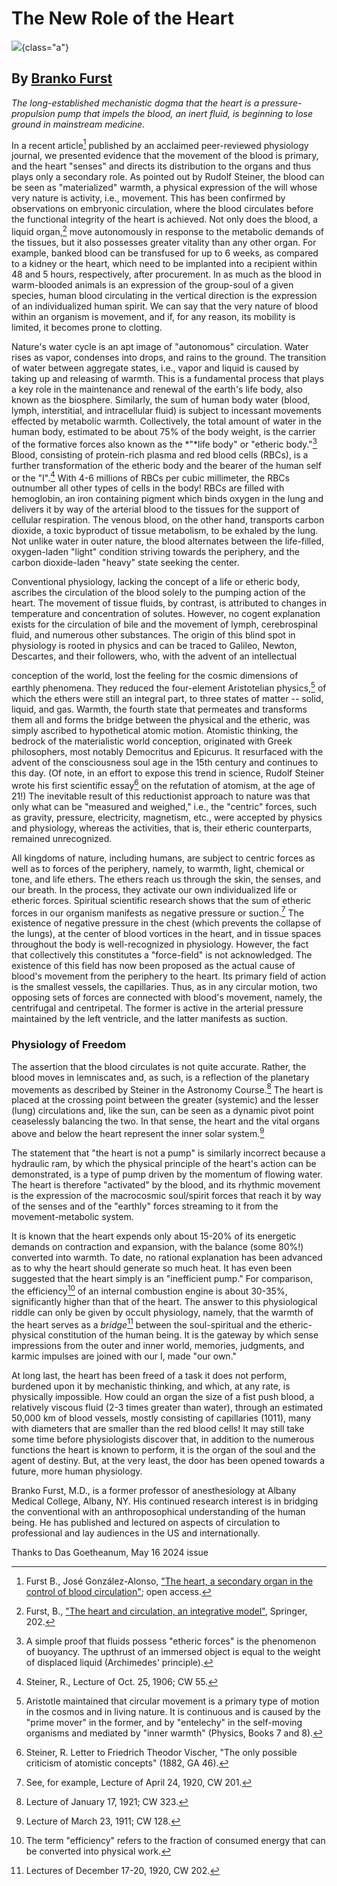 # The New Role of the Heart

![](furst-image.png){class="a"}

## By [Branko Furst](https://dasgoetheanum.com/en/author/branko-furst/)

*The long-established mechanistic dogma that the heart is a
pressure-propulsion pump that impels the blood, an inert fluid, is
beginning to lose ground in mainstream medicine.*

In a recent article[^1] published by an acclaimed peer-reviewed physiology journal, we presented evidence that the movement of the blood is primary, and the heart
"senses" and directs its distribution to the organs and thus plays only
a secondary role. As pointed out by Rudolf Steiner, the blood can be
seen as "materialized" warmth, a physical expression of the will whose
very nature is activity, i.e., movement. This has been confirmed by
observations on embryonic circulation, where the blood circulates before
the functional integrity of the heart is achieved. Not only does the blood, a liquid organ,[^2] move autonomously in response to the metabolic demands of the tissues,
but it also possesses greater vitality than any other organ. For
example, banked blood can be transfused for up to 6 weeks, as compared
to a kidney or the heart, which need to be implanted into a recipient
within 48 and 5 hours, respectively, after procurement. In as much as
the blood in warm-blooded animals is an expression of the group-soul of
a given species, human blood circulating in the vertical direction is
the expression of an individualized human spirit. We can say that the
very nature of blood within an organism is movement, and if, for any
reason, its mobility is limited, it becomes prone to clotting.

Nature's water cycle is an apt image of "autonomous" circulation. Water
rises as vapor, condenses into drops, and rains to the ground. The
transition of water between aggregate states, i.e., vapor and liquid is
caused by taking up and releasing of warmth. This is a fundamental
process that plays a key role in the maintenance and renewal of the
earth's life body, also known as the biosphere. Similarly, the sum of
human body water (blood, lymph, interstitial, and intracellular fluid)
is subject to incessant movements effected by metabolic warmth.
Collectively, the total amount of water in the human body, estimated to
be about 75% of the body weight, is the carrier of the formative forces
also known as the *"*life body" or "etheric
body."[^3]
Blood, consisting of protein-rich plasma and red blood cells (RBCs), is
a further transformation of the etheric body and the bearer of the human
self or the
"I".[^4]
With 4-6 millions of RBCs per cubic millimeter, the RBCs outnumber all
other types of cells in the body! RBCs are filled with hemoglobin, an
iron containing pigment which binds oxygen in the lung and delivers it
by way of the arterial blood to the tissues for the support of cellular
respiration. The venous blood, on the other hand, transports carbon
dioxide, a toxic byproduct of tissue metabolism, to be exhaled by the
lung. Not unlike water in outer nature, the blood alternates between the
life-filled, oxygen-laden "light" condition striving towards the
periphery, and the carbon dioxide-laden "heavy" state seeking the
center.

Conventional physiology, lacking the concept of a life or etheric body,
ascribes the circulation of the blood solely to the pumping action of
the heart. The movement of tissue fluids, by contrast, is attributed to
changes in temperature and concentration of solutes. However, no cogent
explanation exists for the circulation of bile and the movement of
lymph, cerebrospinal fluid, and numerous other substances. The origin of
this blind spot in physiology is rooted in physics and can be traced to
Galileo, Newton, Descartes, and their followers, who, with the advent of
an intellectual

conception of the world, lost the feeling for the cosmic dimensions of
earthly phenomena. They reduced the four-element Aristotelian
physics,[^5] of which the ethers were still an integral part, to three states of
matter -- solid, liquid, and gas. Warmth, the fourth state that
permeates and transforms them all and forms the bridge between the
physical and the etheric, was simply ascribed to hypothetical atomic
motion. Atomistic thinking, the bedrock of the materialistic world
conception, originated with Greek philosophers, most notably Democritus
and Epicurus. It resurfaced with the advent of the consciousness soul
age in the 15th century and continues to this day. (Of note, in an
effort to expose this trend in science, Rudolf Steiner wrote his first scientific essay[^6] on the refutation of atomism, at the age of 21!) The inevitable result
of this reductionist approach to nature was that only what can be
"measured and weighed," i.e., the "centric" forces, such as gravity,
pressure, electricity, magnetism, etc., were accepted by physics and
physiology, whereas the activities, that is, their etheric counterparts,
remained unrecognized.

All kingdoms of nature, including humans, are subject to centric forces
as well as to forces of the periphery, namely, to warmth, light,
chemical or tone, and life ethers. The ethers reach us through the skin,
the senses, and our breath. In the process, they activate our own
individualized life or etheric forces. Spiritual scientific research
shows that the sum of etheric forces in our organism manifests as
negative pressure or suction.[^7] The existence of negative pressure in the chest (which prevents the collapse of the lungs), at the center of blood vortices in the heart,
and in tissue spaces throughout the body is well-recognized in
physiology. However, the fact that collectively this constitutes a
"force-field" is not acknowledged. The existence of this field has now
been proposed as the actual cause of blood's movement from the periphery
to the heart. Its primary field of action is the smallest vessels, the
capillaries. Thus, as in any circular motion, two opposing sets of
forces are connected with blood's movement, namely, the centrifugal and
centripetal. The former is active in the arterial pressure maintained by
the left ventricle, and the latter manifests as suction.

### Physiology of Freedom

The assertion that the blood circulates is not quite accurate. Rather,
the blood moves in lemniscates and, as such, is a reflection of the
planetary movements as described by Steiner in the Astronomy
Course.[^8]
The heart is placed at the crossing point between the greater (systemic)
and the lesser (lung) circulations and, like the sun, can be seen as a
dynamic pivot point ceaselessly balancing the two. In that sense, the
heart and the vital organs above and below the heart represent the inner
solar
system.[^9]

The statement that "the heart is not a pump" is similarly incorrect
because a hydraulic ram, by which the physical principle of the heart's
action can be demonstrated, is a type of pump driven by the momentum of
flowing water. The heart is therefore "activated" by the blood, and its
rhythmic movement is the expression of the macrocosmic soul/spirit
forces that reach it by way of the senses and of the "earthly" forces
streaming to it from the movement-metabolic system.

It is known that the heart expends only about 15-20% of its energetic
demands on contraction and expansion, with the balance (some 80%!)
converted into warmth. To date, no rational explanation has been
advanced as to why the heart should generate so much heat. It has even
been suggested that the heart simply is an "inefficient pump." For
comparison, the efficiency[^10] of an internal combustion engine is about 30-35%, significantly higher than that of the heart. The answer to this physiological riddle can only
be given by occult physiology, namely, that the warmth of the heart serves as a *bridge*[^11] between the soul-spiritual and the etheric-physical constitution of the
human being. It is the gateway by which sense impressions from the outer
and inner world, memories, judgments, and karmic impulses are joined
with our I, made "our own."

At long last, the heart has been freed of a task it does not perform,
burdened upon it by mechanistic thinking, and which, at any rate, is
physically impossible. How could an organ the size of a fist push blood,
a relatively viscous fluid (2-3 times greater than water), through an
estimated 50,000 km of blood vessels, mostly consisting of capillaries
(1011), many with diameters that are smaller than the red blood cells!
It may still take some time before physiologists discover that, in
addition to the numerous functions the heart is known to perform, it is
the organ of the soul and the agent of destiny. But, at the very least,
the door has been opened towards a future, more human physiology.

[^1]: Furst B., José González-Alonso, ["The heart, a
    secondary organ in the control of blood
    circulation"](https://doi.org/10.1113/EP091387); open access.
[^2]: Furst, B., ["The heart and circulation, an integrative
    model"](https://link.springer.com/book/10.1007/978-3-030-25062-1),
    Springer, 202.
[^3]: A simple proof that fluids possess "etheric forces" is
    the phenomenon of buoyancy. The upthrust of an immersed object is
    equal to the weight of displaced liquid (Archimedes' principle).
[^4]: Steiner, R., Lecture of Oct. 25, 1906; CW 55.
[^5]: Aristotle maintained that circular movement is a
    primary type of motion in the cosmos and in living nature. It is
    continuous and is caused by the "prime mover" in the former, and by
    "entelechy" in the self-moving organisms and mediated by "inner
    warmth" (Physics, Books 7 and 8).
[^6]: Steiner, R. Letter to Friedrich Theodor Vischer, "The
    only possible criticism of atomistic concepts" (1882, GA 46).
[^7]: See, for example, Lecture of April 24, 1920, CW 201.
[^8]: Lecture of January 17, 1921; CW 323.
[^9]: Lecture of March 23, 1911; CW 128.
[^10]: The term "efficiency" refers to the fraction of
    consumed energy that can be converted into physical work.
[^11]: Lectures of December 17-20, 1920, CW 202.

Branko Furst, M.D., is a former professor of anesthesiology at Albany
Medical College, Albany, NY. His continued research interest is in
bridging the conventional with an anthroposophical understanding of the
human being. He has published and lectured on aspects of circulation to
professional and lay audiences in the US and internationally.

Thanks to Das Goetheanum, May 16 2024 issue
